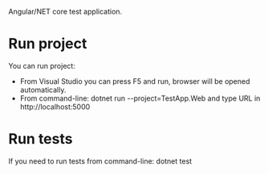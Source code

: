 Angular/NET core test application.

# Run project

You can run project:
- From Visual Studio you can press F5 and run, browser will be opened automatically.
- From command-line: dotnet run --project=TestApp.Web and type URL in http://localhost:5000

# Run tests
If you need to run tests from command-line: dotnet test